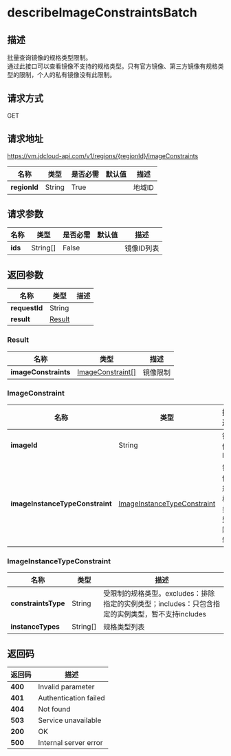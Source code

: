 # describeImageConstraintsBatch


## 描述
批量查询镜像的规格类型限制。<br>
通过此接口可以查看镜像不支持的规格类型。只有官方镜像、第三方镜像有规格类型的限制，个人的私有镜像没有此限制。


## 请求方式
GET

## 请求地址
https://vm.jdcloud-api.com/v1/regions/{regionId}/imageConstraints

|名称|类型|是否必需|默认值|描述|
|---|---|---|---|---|
|**regionId**|String|True||地域ID|

## 请求参数
|名称|类型|是否必需|默认值|描述|
|---|---|---|---|---|
|**ids**|String[]|False||镜像ID列表|


## 返回参数
|名称|类型|描述|
|---|---|---|
|**requestId**|String||
|**result**|[Result](##Result)||


### <a name="Result">Result</a>
|名称|类型|描述|
|---|---|---|
|**imageConstraints**|[ImageConstraint[]](##ImageConstraint)|镜像限制|
### <a name="ImageConstraint">ImageConstraint</a>
|名称|类型|描述|
|---|---|---|
|**imageId**|String|镜像ID|
|**imageInstanceTypeConstraint**|[ImageInstanceTypeConstraint](##ImageInstanceTypeConstraint)|镜像规格类型限制|
### <a name="ImageInstanceTypeConstraint">ImageInstanceTypeConstraint</a>
|名称|类型|描述|
|---|---|---|
|**constraintsType**|String|受限制的规格类型。excludes：排除指定的实例类型；includes：只包含指定的实例类型，暂不支持includes|
|**instanceTypes**|String[]|规格类型列表|

## 返回码
|返回码|描述|
|---|---|
|**400**|Invalid parameter|
|**401**|Authentication failed|
|**404**|Not found|
|**503**|Service unavailable|
|**200**|OK|
|**500**|Internal server error|
